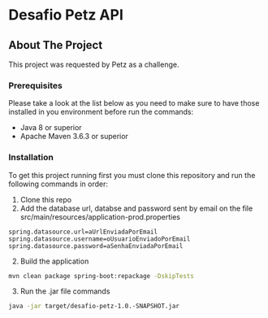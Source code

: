 # Desafio Petz API

## About The Project 

This project was requested by Petz as a challenge. 

### Prerequisites
Please take a look at the list below as you need to make sure to have those installed in you environment before run the commands:
* Java 8 or superior
* Apache Maven 3.6.3 or superior


### Installation

To get this project running first you must clone this repository and run the following commands in order:

1. Clone this repo
2. Add the database url, databse and password sent by email on the file src/main/resources/application-prod.properties
```
spring.datasource.url=aUrlEnviadaPorEmail
spring.datasource.username=oUsuarioEnviadoPorEmail
spring.datasource.password=aSenhaEnviadaPorEmail
```

2. Build the application

```sh
mvn clean package spring-boot:repackage -DskipTests
```

3. Run the .jar file commands

```sh
java -jar target/desafio-petz-1.0.-SNAPSHOT.jar
```


